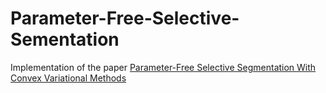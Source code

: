 # Parameter-Free-Selective-Sementation

Implementation of the paper [Parameter-Free Selective Segmentation With Convex Variational Methods](https://ieeexplore.ieee.org/document/8550655)
